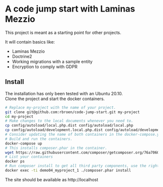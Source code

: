 # A code jump start with Laminas Mezzio

This project is meant as a starting point for other projects.

It will contain basics like:
- Laminas Mezzio
- Doctrine2
- Working migrations with a sample entity
- Encryption to comply with GDPR

## Install

The installation has only been tested with an Ubuntu 20.10.  
Clone the project and start the docker containers.
```bash
# Replace my-project with the name of your project.
git clone git@github.com:rbroen/code-jump-start.git my-project
cd my-project
# Make changes to the local documents whenever you need to.
cp config/autoload/local.php.dist config/autoload/local.php
cp config/autoload/development.local.php.dist config/autoload/development.local.php
# Consider updating the name of both containers in the docker-compose.yml file.
# Build and run the containers.
docker-compose up
# This installs composer.phar in the container.
wget https://raw.githubusercontent.com/composer/getcomposer.org/76a7060ccb93902cd7576b67264ad91c8a2700e2/web/installer -O - -q | php -- --quiet
# List your containers
docker ps
# Run composer install to get all third party components, use the right container name.
docker exec -ti demo04_myproject_1 ./composer.phar install
```
The site should be available as http://localhost
